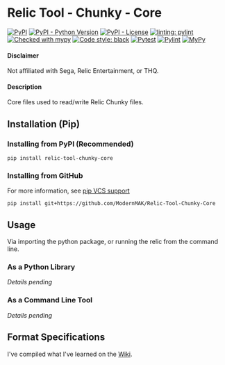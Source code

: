# Relic Tool - Chunky - Core
[![PyPI](https://img.shields.io/pypi/v/relic-tool-chunky-core)](https://pypi.org/project/Relic-Tool-Chunky-Core/)
[![PyPI - Python Version](https://img.shields.io/pypi/pyversions/relic-tool-chunky-core)](https://www.python.org/downloads/)
[![PyPI - License](https://img.shields.io/pypi/l/relic-tool-chunky-core)](https://github.com/ModernMAK/Relic-Tool-Chunky-Core/blob/main/LICENSE.txt)
[![linting: pylint](https://img.shields.io/badge/linting-pylint-yellowgreen)](https://github.com/PyCQA/pylint)
[![Checked with mypy](http://www.mypy-lang.org/static/mypy_badge.svg)](http://mypy-lang.org/)
[![Code style: black](https://img.shields.io/badge/code%20style-black-000000.svg)](https://github.com/psf/black)
[![Pytest](https://github.com/ModernMAK/Relic-Tool-Chunky-Core/actions/workflows/pytest.yml/badge.svg)](https://github.com/ModernMAK/Relic-Tool-Chunky-Core/actions/workflows/pytest.yml)
[![Pylint](https://github.com/ModernMAK/Relic-Tool-Chunky-Core/actions/workflows/pylint.yml/badge.svg)](https://github.com/ModernMAK/Relic-Tool-Chunky-Core/actions/workflows/pylint.yml)
[![MyPy](https://github.com/ModernMAK/Relic-Tool-Chunky-Core/actions/workflows/mypy.yml/badge.svg)](https://github.com/ModernMAK/Relic-Tool-Chunky-Core/actions/workflows/mypy.yml)
#### Disclaimer
Not affiliated with Sega, Relic Entertainment, or THQ.
#### Description
Core files used to read/write Relic Chunky files.

## Installation (Pip)
### Installing from PyPI (Recommended)
```
pip install relic-tool-chunky-core
```
### Installing from GitHub
For more information, see [pip VCS support](https://pip.pypa.io/en/stable/topics/vcs-support/#git)
```
pip install git+https://github.com/ModernMAK/Relic-Tool-Chunky-Core
```

## Usage
Via importing the python package, or running the relic from the command line.<br>
### As a Python Library
*Details pending*

### As a Command Line Tool
*Details pending*

## Format Specifications
I've compiled what I've learned on the [Wiki](https://github.com/ModernMAK/Relic-Tool-Chunky-Core/wiki).